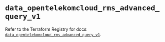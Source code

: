 # `data_opentelekomcloud_rms_advanced_query_v1`

Refer to the Terraform Registry for docs: [`data_opentelekomcloud_rms_advanced_query_v1`](https://registry.terraform.io/providers/opentelekomcloud/opentelekomcloud/1.36.39/docs/data-sources/rms_advanced_query_v1).
